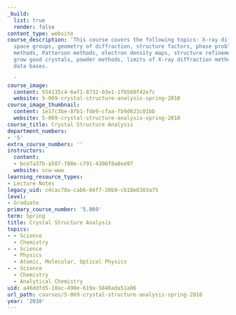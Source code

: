 ```yaml
---
_build:
  list: true
  render: false
content_type: website
course_description: 'This course covers the following topics: X-ray diffraction: symmetry,
  space groups, geometry of diffraction, structure factors, phase problem, direct
  methods, Patterson methods, electron density maps, structure refinement, how to
  grow good crystals, powder methods, limits of X-ray diffraction methods, and structure
  data bases.

  '
course_image:
  content: 554135c4-6af1-8732-03e1-1f6560f42e7c
  website: 5-069-crystal-structure-analysis-spring-2010
course_image_thumbnail:
  content: 1e17c3be-8fb1-fde9-cfaa-fb9d623c01bb
  website: 5-069-crystal-structure-analysis-spring-2010
course_title: Crystal Structure Analysis
department_numbers:
- '5'
extra_course_numbers: ''
instructors:
  content:
  - bce7a37b-a587-f80e-c791-4306f8a8ee97
  website: ocw-www
learning_resource_types:
- Lecture Notes
legacy_uid: c4cac70a-cab6-04f7-20b9-cb18e8303a75
level:
- Graduate
primary_course_number: '5.069'
term: Spring
title: Crystal Structure Analysis
topics:
- - Science
  - Chemistry
- - Science
  - Physics
  - Atomic, Molecular, Optical Physics
- - Science
  - Chemistry
  - Analytical Chemistry
uid: a46ddfd5-10ac-490e-b19a-5846ada51a86
url_path: courses/5-069-crystal-structure-analysis-spring-2010
year: '2010'
---
```

